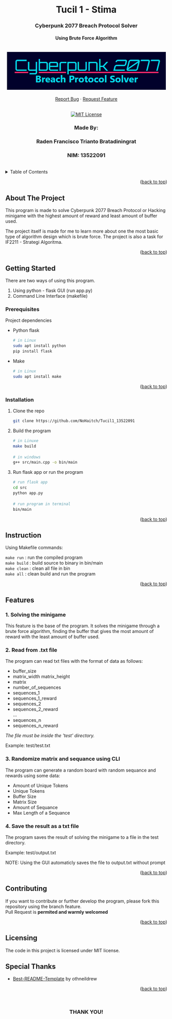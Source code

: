 <!-- Back to Top Link-->
<a name="readme-top"></a>


<br />
<div align="center">
  <h1 align="center">Tucil 1 - Stima</h1>

  <p align="center">
    <h3> Cyberpunk 2077 Breach Protocol Solver</h3>
    <h4> Using Brute Force Algorithm</h4>
    <br/>
   <img src="https://github.com/NoHaitch/Tucil1_13522091/blob/main/doc/logo.png"/>
   <br/>
   <br/>
    <a href="#">Report Bug</a>
    ·
    <a href="#">Request Feature</a>
<br>
<br>

[![MIT License][license-shield]][license-url]

  </p>
</div>

<!-- CONTRIBUTOR -->
<div align="center" id="contributor">
  <strong>
    <h3>Made By:</h3>
    <h3>Raden Francisco Trianto Bratadiningrat</h3>
    <h3>NIM: 13522091</h3>
  </strong>
  <br>
</div>



<!-- TABLE OF CONTENTS -->
<details>
  <summary>Table of Contents</summary>
  <ol>
    <li>
      <a href="#about-the-project">About The Project</a>
    </li>
    <li>
      <a href="#getting-started">Getting Started</a>
      <ul>
        <li><a href="#prerequisites">Prerequisites</a></li>
        <li><a href="#installation">Installation</a></li>
        <li><a href="#instruction">Instruction</a></li>
        <li>
        <details>
          <summary><a href="#features">Features</a></summary>
          <ol>
            <li><a href="#1-solving-the-minigame">Solving</a></li>
            <li><a href="#2-read-from-txt-file">Read from File</a></li>
            <li><a href="#3-randomize-matrix-and-sequance-using-cli">Randomize matrix and sequance</a></li>
            <li><a href="#4-save-the-result-as-a-txt-file">Save to file</a></li>
          <ol>
        </details>
        </li>
      </ul>
    </li>
    <li><a href="#contributing">Contributing</a></li>
    <li><a href="#license">License</a></li>
    <li><a href="#special-thanks">Special Thanks</a></li>
  </ol>
</details>
<p align="right">(<a href="#readme-top">back to top</a>)</p>

<!-- ABOUT THE PROJECT -->
## About The Project

This program is made to solve Cyberpunk 2077 Breach Protocol or Hacking minigame with the highest amount of reward and least amount of buffer used. 

The project itself is made for me to learn more about one the most basic type of algorithm design which is brute force. The project is also a task for IF2211 - Strategi Algoritma.

<!-- OPTIONAL LINK OR REFERENCE -->
<!-- <p align="center">
You can explore more on this link ... 
<br>
<a href="https://example.com"> <Strong>THIS LINK</Strong>
</a>
</p> -->

<p align="right">(<a href="#readme-top">back to top</a>)</p>


<!-- GETTING STARTED -->
## Getting Started

There are two ways of using this program.
1. Using python - flask GUI (run app.py)
2. Command Line Interface (makefile)

### Prerequisites

Project dependencies  

* Python flask
  ```sh
  # in Linux
  sudo apt install python
  pip install flask
  ```

* Make 
  ```sh
  # in Linux
  sudo apt install make
  ```

<p align="right">(<a href="#readme-top">back to top</a>)</p>

### Installation

1. Clone the repo
   ```sh
   git clone https://github.com/NoHaitch/Tucil1_13522091
   ```
2. Build the program
   ```sh
   # in Linuxe
   make build

   # in windows
   g++ src/main.cpp -o bin/main
   ```
3. Run flask app or run the program
   ```sh
   # run flask app
   cd src
   python app.py

   # run program in terminal
   bin/main
   ```


<p align="right">(<a href="#readme-top">back to top</a>)</p>

<!-- INSTURCTION -->
## Instruction

Using Makefile commands:

`make run` : run the compiled program  
`make build` : build source to binary in bin/main  
`make clean` : clean all file in bin  
`make all` : clean build and run the program  


<p align="right">(<a href="#readme-top">back to top</a>)</p>

<!-- FEATURES -->
## Features

### 1. Solving the minigame

This feature is the base of the program. It solves the minigame through a brute force algorithm, finding the buffer that gives the most amount of reward with the least amount of buffer used.

### 2. Read from .txt file

The program can read txt files with the format of data as follows:
- buffer_size
- matrix_width matrix_height
- matrix
- number_of_sequences
- sequences_1
- sequences_1_reward
- sequences_2
- sequences_2_reward  
...
- sequences_n
- sequences_n_reward

*The file must be inside the 'test' directory.*

Example: test/test.txt

### 3. Randomize matrix and sequance using CLI

The program can generate a random board with random sequance and rewards using some data:
- Amount of Unique Tokens
- Unique Tokens
- Buffer Size
- Matrix Size
- Amount of Sequance
- Max Length of a Sequance

### 4. Save the result as a txt file

The program saves the result of solving the minigame to a file in the test directory.

Example: test/output.txt

NOTE: Using the GUI automaticly saves the file to output.txt without prompt  



<p align="right">(<a href="#readme-top">back to top</a>)</p>


<!-- CONTRIBUTING -->
## Contributing

If you want to contribute or further develop the program, please fork this repository using the branch feature.  
Pull Request is **permited and warmly welcomed**

<p align="right">(<a href="#readme-top">back to top</a>)</p>



<!-- LICENSE -->
## Licensing

The code in this project is licensed under MIT license.  


<!-- SPECIAL THANKS AND/OR CREDITS -->
## Special Thanks
- [Best-README-Template](https://github.com/othneildrew/Best-README-Template) by othneildrew

<p align="right">(<a href="#readme-top">back to top</a>)</p>

<br>
<h3 align="center"> THANK YOU! </h3>

<!-- MARKDOWN LINKS & IMAGES -->
<!-- https://www.markdownguide.org/basic-syntax/#reference-style-links -->
[issues-url]: https://github.com/NoHaitch/Tucil1_13522091/issues
[license-shield]: https://img.shields.io/github/license/othneildrew/Best-README-Template.svg?style=for-the-badge
[license-url]: https://github.com/NoHaitch/Tucil1_13522091/blob/main/LICENSE